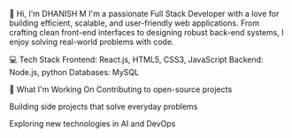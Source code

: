 👋 Hi, I'm DHANISH M
I'm a passionate Full Stack Developer with a love for building efficient, scalable, and user-friendly web applications. From crafting clean front-end interfaces to designing robust back-end systems, I enjoy solving real-world problems with code.

💻 Tech Stack
Frontend: React.js, HTML5, CSS3, JavaScript
Backend: Node.js, python
Databases: MySQL


🚀 What I'm Working On
Contributing to open-source projects

Building side projects that solve everyday problems

Exploring new technologies in AI and DevOps

